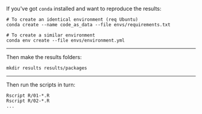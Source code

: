 If you've got `conda` installed and want to reproduce the results:

```
# To create an identical environment (req Ubuntu)
conda create --name code_as_data --file envs/requirements.txt
```

```
# To create a similar environment
conda env create --file envs/environment.yml
```

----

Then make the results folders:

```
mkdir results results/packages
```

----

Then run the scripts in turn:

```
Rscript R/01-*.R
Rscript R/02-*.R
...
```

